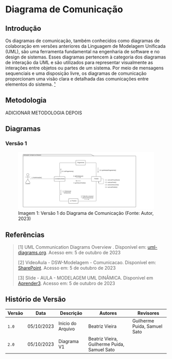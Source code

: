 # Diagrama de Comunicação

## Introdução

Os diagramas de comunicação, também conhecidos como diagramas de colaboração em
versões anteriores da Linguagem de Modelagem Unificada (UML), são uma
ferramenta fundamental na engenharia de software e no design de sistemas. Esses
diagramas pertencem à categoria dos diagramas de interação da UML e são
utilizados para representar visualmente as interações entre objetos ou partes
de um sistema. Por meio de mensagens sequenciais e uma disposição livre, os
diagramas de comunicação proporcionam uma visão clara e detalhada das
comunicações entre elementos do sistema.  [¹](#ancora1)

## Metodologia

ADICIONAR METODOLOGIA DEPOIS

## Diagramas

### Versão 1

<figure>
  <img src="v1.png" />
  <figcaption>Imagem 1: Versão 1 do Diagrama de Comunicação (Fonte: Autor, 2023)</figcaption>
</figure>

## Referências

> [1] UML Communication Diagrams Overview . Disponível em: [uml-diagrams.org](https://www.uml-diagrams.org/communication-diagrams.html). Acesso em: 5 de outubro de 2023
>
> [2] VideoAula - DSW-Modelagem - Comunicacao. Disponível em: [SharePoint](https://unbbr-my.sharepoint.com/personal/mileneserrano_unb_br/_layouts/15/stream.aspx?id=%2Fpersonal%2Fmileneserrano%5Funb%5Fbr%2FDocuments%2FArqDSW%20%2D%20V%C3%ADdeosOriginais%2F06b%20%2D%20VideoAula%20%2D%20DSW%2DModelagem%20%2D%20Comunicacao%2Emp4&ga=1). Acesso em: 5 de outubro de 2023
>
> [3] Slide - AULA - MODELAGEM UML DINÂMICA. Disponivel em [Aprender3](https://aprender3.unb.br/pluginfile.php/2649430/mod_label/intro/Arquitetura%20e%20Desenho%20de%20Software%20-%20Aula%20Modelagem%20UML%20Din%C3%A2mica%20-%20Profa.%20Milene.pdf). Acesso em: 5 de outubro de 2023

## Histório de Versão

| Versão | Data       | Descrição         | Autores                                       | Revisores                    |
| ------ | ---------- | ----------------- | --------------------------------------------- | ---------------------------- |
| `1.0`  | 05/10/2023 | Inicio do Arquivo | Beatriz Vieira                                | Guilherme Puida, Samuel Sato |
| `2.0`  | 05/10/2023 | Diagrama V1       | Beatriz Vieira, Guilherme Puida, Samuel Sato  |                              |
